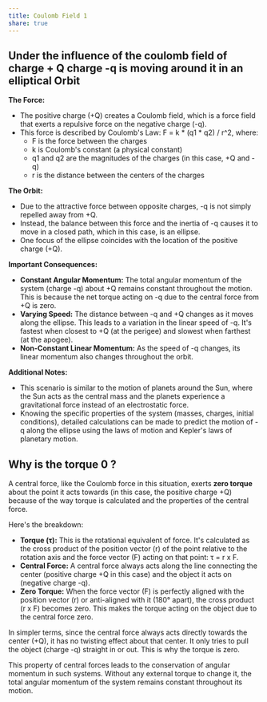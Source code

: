 ```yaml
---
title: Coulomb Field 1
share: true
---
```

## Under the influence of the coulomb field of charge + Q charge -q is moving around it in an elliptical Orbit 
**The Force:**

* The positive charge (+Q) creates a Coulomb field, which is a force field that exerts a repulsive force on the negative charge (-q). 
* This force is described by Coulomb's Law: F = k * (q1 * q2) / r^2, where:
    * F is the force between the charges
    * k is Coulomb's constant (a physical constant)
    * q1 and q2 are the magnitudes of the charges (in this case, +Q and -q)
    * r is the distance between the centers of the charges

**The Orbit:**

* Due to the attractive force between opposite charges, -q is not simply repelled away from +Q. 
* Instead, the balance between this force and the inertia of -q causes it to move in a closed path, which in this case, is an ellipse.
* One focus of the ellipse coincides with the location of the positive charge (+Q).

**Important Consequences:**

* **Constant Angular Momentum:** The total angular momentum of the system (charge -q) about +Q remains constant throughout the motion. This is because the net torque acting on -q due to the central force from +Q is zero.
* **Varying Speed:** The distance between -q and +Q changes as it moves along the ellipse. This leads to a variation in the linear speed of -q. It's fastest when closest to +Q (at the perigee) and slowest when farthest (at the apogee).
* **Non-Constant Linear Momentum:** As the speed of -q changes, its linear momentum also changes throughout the orbit.

**Additional Notes:**

* This scenario is similar to the motion of planets around the Sun, where the Sun acts as the central mass and the planets experience a gravitational force instead of an electrostatic force.
* Knowing the specific properties of the system (masses, charges, initial conditions), detailed calculations can be made to predict the motion of -q along the ellipse using the laws of motion and Kepler's laws of planetary motion.

## Why is the torque 0 ?
A central force, like the Coulomb force in this situation, exerts **zero torque** about the point it acts towards (in this case, the positive charge +Q) because of the way torque is calculated and the properties of the central force.

Here's the breakdown:

* **Torque (τ):**  This is the rotational equivalent of force. It's calculated as the cross product of the position vector (r) of the point relative to the rotation axis and the force vector (F) acting on that point: τ = r x F.
* **Central Force:** A central force always acts along the line connecting the center (positive charge +Q in this case) and the object it acts on (negative charge -q). 
* **Zero Torque:** When the force vector (F) is perfectly aligned with the position vector (r) or anti-aligned with it (180° apart), the cross product (r x F) becomes zero. This makes the torque acting on the object due to the central force zero.

In simpler terms, since the central force always acts directly towards the center (+Q), it has no twisting effect about that center. It only tries to pull the object (charge -q) straight in or out. This is why the torque is zero.

This property of central forces leads to the conservation of angular momentum in such systems. Without any external torque to change it, the total angular momentum of the system remains constant throughout its motion.
